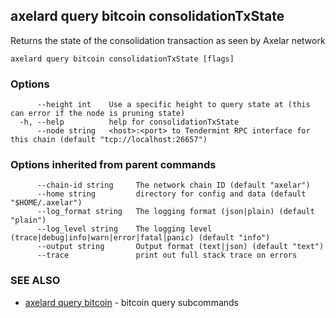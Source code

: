 ## axelard query bitcoin consolidationTxState

Returns the state of the consolidation transaction as seen by Axelar network

```
axelard query bitcoin consolidationTxState [flags]
```

### Options

```
      --height int    Use a specific height to query state at (this can error if the node is pruning state)
  -h, --help          help for consolidationTxState
      --node string   <host>:<port> to Tendermint RPC interface for this chain (default "tcp://localhost:26657")
```

### Options inherited from parent commands

```
      --chain-id string     The network chain ID (default "axelar")
      --home string         directory for config and data (default "$HOME/.axelar")
      --log_format string   The logging format (json|plain) (default "plain")
      --log_level string    The logging level (trace|debug|info|warn|error|fatal|panic) (default "info")
      --output string       Output format (text|json) (default "text")
      --trace               print out full stack trace on errors
```

### SEE ALSO

- [axelard query bitcoin](axelard_query_bitcoin.md)	 - bitcoin query subcommands

